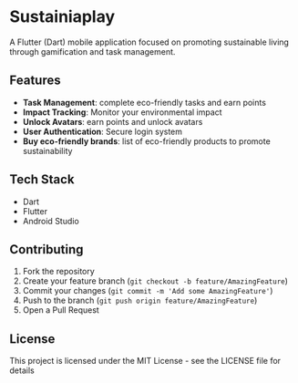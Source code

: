 # Sustainiaplay

A Flutter (Dart) mobile application focused on promoting sustainable living through gamification and task management.

## Features

- **Task Management**: complete eco-friendly tasks and earn points
- **Impact Tracking**: Monitor your environmental impact
- **Unlock Avatars**: earn points and unlock avatars
- **User Authentication**: Secure login system
- **Buy eco-friendly brands**: list of eco-friendly products to promote sustainability  

## Tech Stack

- Dart
- Flutter
- Android Studio



## Contributing

1. Fork the repository
2. Create your feature branch (`git checkout -b feature/AmazingFeature`)
3. Commit your changes (`git commit -m 'Add some AmazingFeature'`)
4. Push to the branch (`git push origin feature/AmazingFeature`)
5. Open a Pull Request

## License

This project is licensed under the MIT License - see the LICENSE file for details 
